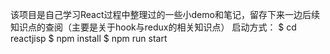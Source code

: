 该项目是自己学习React过程中整理过的一些小demo和笔记，留存下来一边后续知识点的查阅（主要是关于hook与redux的相关知识点）
启动方式：
$ cd reactjisp
$ npm install
$ npm run start
